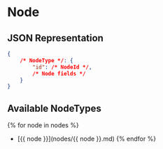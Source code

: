 # Node
## JSON Representation
```json
{
    /* NodeType */: {
        "id": /* NodeId */,
        /* Node fields */
    }
}
```

## Available NodeTypes

{% for node in nodes %}
- [{{ node }}](nodes/{{ node }}.md)
{% endfor %}